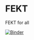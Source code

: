 # FEKT
FEKT for all


[![Binder](https://mybinder.org/badge_logo.svg)](https://mybinder.org/v2/gh/venca611/FEKT/master?filepath=obvod1.ipynb)
